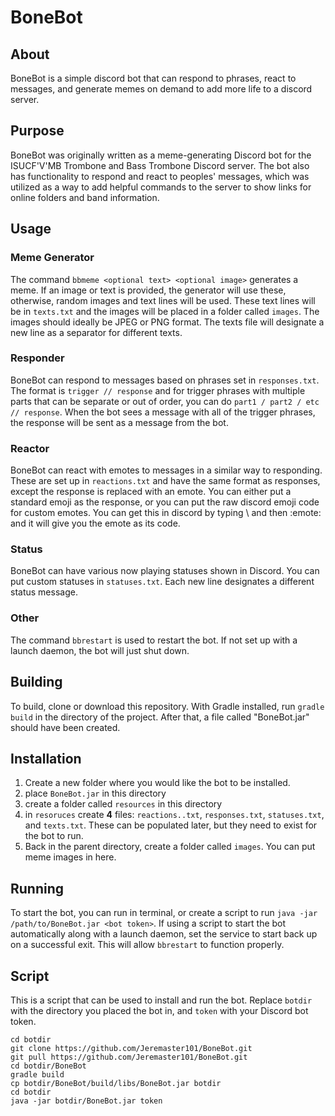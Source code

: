 # BoneBot

## About
BoneBot is a simple discord bot that can respond to phrases, react to messages, and generate memes on demand to add more life to a discord server.

## Purpose
BoneBot was originally written as a meme-generating Discord bot for the ISUCF'V'MB Trombone and Bass Trombone Discord server. The bot also has functionality to respond and react to peoples' messages, which was utilized as a way to add helpful commands to the server to show links for online folders and band information.

## Usage

### Meme Generator
The command `bbmeme <optional text> <optional image>` generates a meme. If an image or text is provided, the generator will use these, otherwise, random images and text lines will be used. These text lines will be in `texts.txt` and the images will be placed in a folder called `images`. The images should ideally be JPEG or PNG format. The texts file will designate a new line as a separator for different texts.

### Responder
BoneBot can respond to messages based on phrases set in `responses.txt`. The format is `trigger // response` and for trigger phrases with multiple parts that can be separate or out of order, you can do `part1 / part2 / etc // response`. When the bot sees a message with all of the trigger phrases, the response will be sent as a message from the bot.

### Reactor
BoneBot can react with emotes to messages in a similar way to responding. These are set up in `reactions.txt` and have the same format as responses, except the response is replaced with an emote. You can either put a standard emoji as the response, or you can put the raw discord emoji code for custom emotes. You can get this in discord by typing \ and then :emote: and it will give you the emote as its code.

### Status
BoneBot can have various now playing statuses shown in Discord. You can put custom statuses in `statuses.txt`. Each new line designates a different status message.

### Other
The command `bbrestart` is used to restart the bot. If not set up with a launch daemon, the bot will just shut down.

## Building
To build, clone or download this repository. With Gradle installed, run `gradle build` in the directory of the project. After that, a file called "BoneBot.jar" should have been created.

## Installation
1. Create a new folder where you would like the bot to be installed.
2. place `BoneBot.jar` in this directory
3. create a folder called `resources` in this directory
4. in `resoruces` create **4** files: `reactions..txt`, `responses.txt`, `statuses.txt`, and `texts.txt`. These can be populated later, but they need to exist for the bot to run.
5. Back in the parent directory, create a folder called `images`. You can put meme images in here.

## Running
To start the bot, you can run in terminal, or create a script to run `java -jar /path/to/BoneBot.jar <bot token>`. If using a script to start the bot automatically along with a launch daemon, set the service to start back up on a successful exit. This will allow `bbrestart` to function properly.

## Script
This is a script that can be used to install and run the bot. Replace `botdir` with the directory you placed the bot in, and `token` with your Discord bot token.
```
cd botdir
git clone https://github.com/Jeremaster101/BoneBot.git
git pull https://github.com/Jeremaster101/BoneBot.git
cd botdir/BoneBot
gradle build
cp botdir/BoneBot/build/libs/BoneBot.jar botdir
cd botdir
java -jar botdir/BoneBot.jar token
```